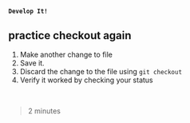 #### `Develop It!`
##  practice checkout again

1. Make another change to file
2. Save it.
3. Discard the change to the file using `git checkout`
4. Verify it worked by checking your status

<br>

> 2 minutes